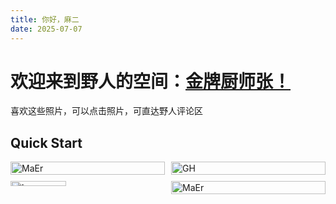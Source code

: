 ```yaml
---
title: 你好，麻二
date: 2025-07-07
---
```


# 欢迎来到野人的空间：[金牌厨师张！](https://space.bilibili.com/485306286?spm_id_from=333.1387.follow.user_card.click)
喜欢这些照片，可以点击照片，可直达野人评论区

## Quick Start

<div class="photo-gallery" style="display: flex; flex-wrap: wrap; gap: 10px;">
    <div class="photo-item" style="flex: 0 0 calc(50% - 5px);">
        <img src="/img/MaEr.png" alt="MaEr" style="width: 100%; height: auto;" />
    </div>
    <div class="photo-item" style="flex: 0 0 calc(50% - 5px);">
        <img src="https://tc.z.wiki/autoupload/f/i7zWETZ7E39R7ELPxM7oHJHf9Gmighv70TVhT95NnIKyl5f0KlZfm6UsKj-HyTuv/20250708/Emn9/2022X1348/GH.png" alt="GH" style="width: 100%; height: auto;" />
    </div>
    <div class="photo-item" style="flex: 0 0 calc(50% - 5px);">
        <a href="https://www.bilibili.com/video/BV1aF3ZzZEYN/?spm_id_from=333.1387.homepage.video_card.click&vd_source=7052dc48a1cc7a65a1fd2d9228568092" target="_blank">
            <img src="/img/heyemaer.jpg" alt="heyemaer" style="width: auto; height: 60%;" />
         </a>
    </div>
    <div class="photo-item" style="flex: 0 0 calc(50% - 5px);">
        <img src="/img/MaEr.png" alt="MaEr" style="width: 100%; height: auto;" />
    </div>
</div>

<!-- ### 快速展示
<div class="gallery">
    <img src="/img/MaEr.png" alt="Photo 1">
    <img src="/img/heyemaer.jpg" alt="Photo 2">
    <img src="/img/GH.png" alt="Photo 3">
</div> -->

<!-- ``` bash
$ hexo new "My New Post"
```

More info: [Writing](https://hexo.io/docs/writing.html)

### Run server

``` bash
$ hexo server
```

More info: [Server](https://hexo.io/docs/server.html)

### Generate static files

``` bash
$ hexo generate
```

More info: [Generating](https://hexo.io/docs/generating.html)

### Deploy to remote sites

``` bash
$ hexo deploy
```

More info: [Deployment](https://hexo.io/docs/one-command-deployment.html) -->
